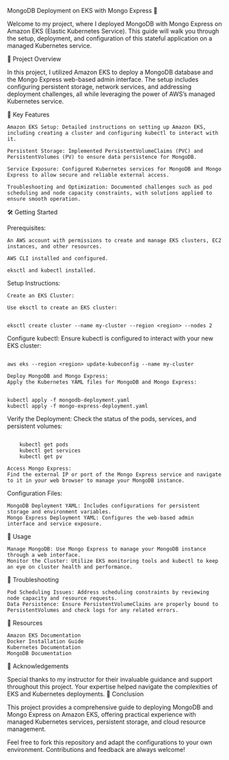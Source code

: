 MongoDB Deployment on EKS with Mongo Express 🚀

Welcome to my project, where I deployed MongoDB with Mongo Express on Amazon EKS (Elastic Kubernetes Service). This guide will walk you through the setup, deployment, and configuration of this stateful application on a managed Kubernetes service.

📂 Project Overview

In this project, I utilized Amazon EKS to deploy a MongoDB database and the Mongo Express web-based admin interface. The setup includes configuring persistent storage, network services, and addressing deployment challenges, all while leveraging the power of AWS’s managed Kubernetes service.

🔧 Key Features

    Amazon EKS Setup: Detailed instructions on setting up Amazon EKS, including creating a cluster and configuring kubectl to interact with it.
    
    Persistent Storage: Implemented PersistentVolumeClaims (PVC) and PersistentVolumes (PV) to ensure data persistence for MongoDB.
    
    Service Exposure: Configured Kubernetes services for MongoDB and Mongo Express to allow secure and reliable external access.
    
    Troubleshooting and Optimization: Documented challenges such as pod scheduling and node capacity constraints, with solutions applied to ensure smooth operation.
    

🛠 Getting Started

Prerequisites:

    An AWS account with permissions to create and manage EKS clusters, EC2 instances, and other resources.
    
    AWS CLI installed and configured.
    
    eksctl and kubectl installed.

Setup Instructions:

    Create an EKS Cluster:
    
    Use eksctl to create an EKS cluster:

   ```

eksctl create cluster --name my-cluster --region <region> --nodes 2

```
Configure kubectl:
Ensure kubectl is configured to interact with your new EKS cluster:

```

aws eks --region <region> update-kubeconfig --name my-cluster

Deploy MongoDB and Mongo Express:
Apply the Kubernetes YAML files for MongoDB and Mongo Express:

```
```

kubectl apply -f mongodb-deployment.yaml
kubectl apply -f mongo-express-deployment.yaml

```
Verify the Deployment:
Check the status of the pods, services, and persistent volumes:

```

    kubectl get pods
    kubectl get services
    kubectl get pv
```
    Access Mongo Express:
    Find the external IP or port of the Mongo Express service and navigate to it in your web browser to manage your MongoDB instance.

Configuration Files:

    MongoDB Deployment YAML: Includes configurations for persistent storage and environment variables.
    Mongo Express Deployment YAML: Configures the web-based admin interface and service exposure.

🚀 Usage

    Manage MongoDB: Use Mongo Express to manage your MongoDB instance through a web interface.
    Monitor the Cluster: Utilize EKS monitoring tools and kubectl to keep an eye on cluster health and performance.

📜 Troubleshooting

    Pod Scheduling Issues: Address scheduling constraints by reviewing node capacity and resource requests.
    Data Persistence: Ensure PersistentVolumeClaims are properly bound to PersistentVolumes and check logs for any related errors.

🔗 Resources

    Amazon EKS Documentation
    Docker Installation Guide
    Kubernetes Documentation
    MongoDB Documentation

💬 Acknowledgements

Special thanks to my instructor for their invaluable guidance and support throughout this project. Your expertise helped navigate the complexities of EKS and Kubernetes deployments.
🎯 Conclusion

This project provides a comprehensive guide to deploying MongoDB and Mongo Express on Amazon EKS, offering practical experience with managed Kubernetes services, persistent storage, and cloud resource management.

Feel free to fork this repository and adapt the configurations to your own environment. Contributions and feedback are always welcome!

